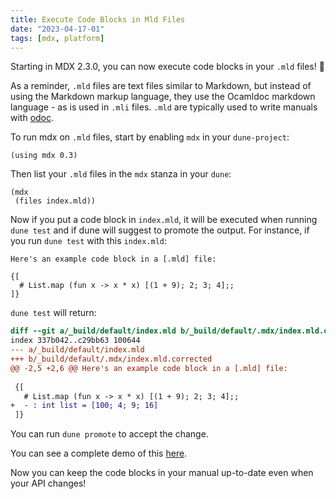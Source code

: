 ```yaml
---
title: Execute Code Blocks in Mld Files
date: "2023-04-17-01"
tags: [mdx, platform]
---
```


Starting in MDX 2.3.0, you can now execute code blocks in your `.mld` files! 🎉

As a reminder, `.mld` files are text files similar to Markdown, but instead of
using the Markdown markup language, they use the Ocamldoc markdown language - as
is used in `.mli` files. `.mld` are typically used to write manuals with
[odoc](https://ocaml.github.io/odoc/).

To run mdx on `.mld` files, start by enabling `mdx` in your `dune-project`:

```
(using mdx 0.3)
```

Then list your `.mld` files in the `mdx` stanza in your `dune`:

```
(mdx
 (files index.mld))
```

Now if you put a code block in `index.mld`, it will be executed when running `dune test` and if dune will suggest to promote the output. For instance, if you run `dune test` with this `index.mld`:

```
Here's an example code block in a [.mld] file:

{[
  # List.map (fun x -> x * x) [(1 + 9); 2; 3; 4];;
]}
```

`dune test` will return:

```diff
diff --git a/_build/default/index.mld b/_build/default/.mdx/index.mld.corrected
index 337b042..c29bb63 100644
--- a/_build/default/index.mld
+++ b/_build/default/.mdx/index.mld.corrected
@@ -2,5 +2,6 @@ Here's an example code block in a [.mld] file:
 
 {[
   # List.map (fun x -> x * x) [(1 + 9); 2; 3; 4];;
+  - : int list = [100; 4; 9; 16]
 ]}
```

You can run `dune promote` to accept the change.

You can see a complete demo of this [here](https://github.com/tmattio/demo-mdx-mld).

Now you can keep the code blocks in your manual up-to-date even when your API
changes!
